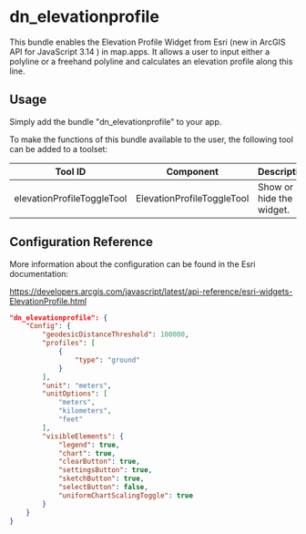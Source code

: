 # dn_elevationprofile

This bundle enables the Elevation Profile Widget from Esri (new in ArcGIS API for JavaScript 3.14 ) in map.apps. It allows a user to input either a polyline or a freehand polyline and calculates an elevation profile along this line.

## Usage
Simply add the bundle "dn_elevationprofile" to your app.

To make the functions of this bundle available to the user, the following tool can be added to a toolset:

| Tool ID                    | Component                  | Description              |
|----------------------------|----------------------------|--------------------------|
| elevationProfileToggleTool | ElevationProfileToggleTool | Show or hide the widget. |

## Configuration Reference

More information about the configuration can be found in the Esri documentation:

https://developers.arcgis.com/javascript/latest/api-reference/esri-widgets-ElevationProfile.html

```json
"dn_elevationprofile": {
    "Config": {
        "geodesicDistanceThreshold": 100000,
        "profiles": [
            {
                "type": "ground"
            }
        ],
        "unit": "meters",
        "unitOptions": [
            "meters",
            "kilometers",
            "feet"
        ],
        "visibleElements": {
            "legend": true,
            "chart": true,
            "clearButton": true,
            "settingsButton": true,
            "sketchButton": true,
            "selectButton": false,
            "uniformChartScalingToggle": true
        }
    }
}
```
